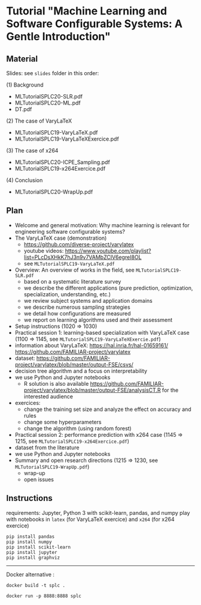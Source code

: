 # Tutorial "Machine Learning and Software Configurable Systems: A Gentle Introduction" 

## Material 

Slides: see `slides` folder in this order:

 (1) Background
 * MLTutorialSPLC20-SLR.pdf
 * MLTutorialSPLC20-ML.pdf
 * DT.pdf
 
 (2) The case of VaryLaTeX
 * MLTutorialSPLC19-VaryLaTeX.pdf 
 * MLTutorialSPLC19-VaryLaTeXExercice.pdf
 
 (3) The case of x264
 * MLTutorialSPLC20-ICPE_Sampling.pdf
 * MLTutorialSPLC19-x264Exercice.pdf
 
 (4) Conclusion
 * MLTutorialSPLC20-WrapUp.pdf
 
 
## Plan 

 * Welcome and general motivation: Why machine learning is relevant for engineering software configurable systems? 
 * The VaryLaTeX case (demonstration) 
   - https://github.com/diverse-project/varylatex 
   - youtube videos: https://www.youtube.com/playlist?list=PLcDsXHkK7hJ3n9v7VAMbZCIV6egreI8OL
   - see `MLTutorialSPLC19-VaryLaTeX.pdf`
 * Overview: An overview of works in the field, see `MLTutorialSPLC19-SLR.pdf`
   * based on a systematic literature survey
   * we describe the different applications (pure prediction, optimization, specialization, understanding, etc.)
   * we review subject systems and application domains 
   * we describe numerous sampling strategies 
   * we detail how configurations are measured 
   * we report on learning algorithms used and their assessment 
 * Setup instructions (1020 => 1030)
 * Practical session 1: learning-based specialization with VaryLaTeX case (1100 => 1145, see `MLTutorialSPLC19-VaryLaTeXExercie.pdf`) 
  * information about VaryLaTeX: https://hal.inria.fr/hal-01659161/ https://github.com/FAMILIAR-project/varylatex
  * dataset: https://github.com/FAMILIAR-project/varylatex/blob/master/output-FSE/csvs/
  * decision tree algorithm and a focus on interpretability 
  * we use Python and Jupyter notebooks 
    * R solution is also available https://github.com/FAMILIAR-project/varylatex/blob/master/output-FSE/analysisCT.R for the interested 
    audience 
  * exercices:
    * change the training set size and analyze the effect on accuracy and rules
    * change some hyperparameters
    * change the algorithm (using random forest)
 * Practical session 2: performance prediction with x264 case (1145 => 1215, see `MLTutorialSPLC19-x264Exercice.pdf`) 
  * dataset from the literature  
  * we use Python and Jupyter notebooks 
 * Summary and open research directions (1215 => 1230, see `MLTutorialSPLC19-WrapUp.pdf`)
   * wrap-up 
   * open issues 
  
 ## Instructions 
 
requirements: Jupyter, Python 3 with scikit-learn, pandas, and numpy 
play with notebooks in `latex` (for VaryLaTeX exercice) and `x264` (for x264 exercice) 

  ```
  pip install pandas
  pip install numpy
  pip install scikit-learn
  pip install jupyter
  pip install graphviz
  ```

****

Docker alternative : 

```
docker build -t splc .
```
```
docker run -p 8888:8888 splc
```
